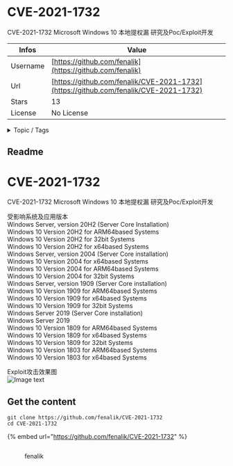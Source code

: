 # CVE-2021-1732

CVE-­2021­-1732 Microsoft Windows 10 本地提权漏 研究及Poc/Exploit开发

| Infos    | Value                                                              |
| -------- | -------------------------------------------------------------------|
| Username | [https://github.com/fenalik](https://github.com/fenalik) |
| Url      | [https://github.com/fenalik/CVE-2021-1732](https://github.com/fenalik/CVE-2021-1732)                                               |
| Stars    | 13                                                          |
| License  | No License                                                        |

<details>

<summary>Topic / Tags</summary>



</details>

## Readme

# CVE-2021-1732
CVE-­2021­-1732 Microsoft Windows 10 本地提权漏 研究及Poc/Exploit开发  

受影响系统及应用版本  
Windows Server, version 20H2 (Server Core Installation)  
Windows 10 Version 20H2 for ARM64­based Systems  
Windows 10 Version 20H2 for 32­bit Systems  
Windows 10 Version 20H2 for x64­based Systems  
Windows Server, version 2004 (Server Core installation)  
Windows 10 Version 2004 for x64­based Systems  
Windows 10 Version 2004 for ARM64­based Systems  
Windows 10 Version 2004 for 32­bit Systems  
Windows Server, version 1909 (Server Core installation)  
Windows 10 Version 1909 for ARM64­based Systems  
Windows 10 Version 1909 for x64­based Systems  
Windows 10 Version 1909 for 32­bit Systems  
Windows Server 2019 (Server Core installation)  
Windows Server 2019  
Windows 10 Version 1809 for ARM64­based Systems  
Windows 10 Version 1809 for x64­based Systems  
Windows 10 Version 1809 for 32­bit Systems  
Windows 10 Version 1803 for ARM64­based Systems  
Windows 10 Version 1803 for x64­based Systems  

Exploit攻击效果图  
![Image text](https://raw.githubusercontent.com/k-k-k-k-k/CVE-2021-1732/b6178d44ebca2a41c42250d9befaf56ad928fdd1/img.png)



## Get the content

```
git clone https://github.com/fenalik/CVE-2021-1732
cd CVE-2021-1732
```

{% embed url="https://github.com/fenalik/CVE-2021-1732" %}

<figure><img src="https://avatars.githubusercontent.com/u/46825027?v=4" alt=""><figcaption><p>fenalik</p></figcaption></figure>
